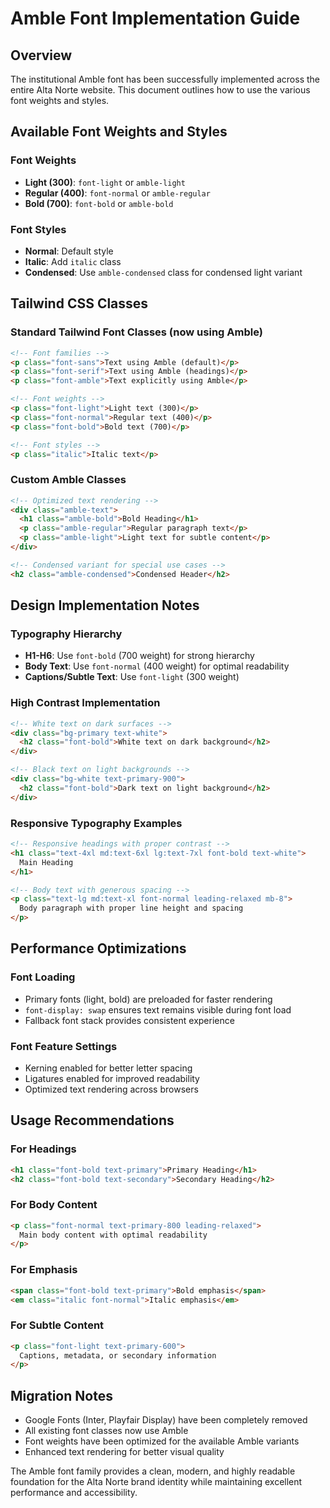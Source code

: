 # Amble Font Implementation Guide

## Overview
The institutional Amble font has been successfully implemented across the entire Alta Norte website. This document outlines how to use the various font weights and styles.

## Available Font Weights and Styles

### Font Weights
- **Light (300)**: `font-light` or `amble-light`
- **Regular (400)**: `font-normal` or `amble-regular` 
- **Bold (700)**: `font-bold` or `amble-bold`

### Font Styles
- **Normal**: Default style
- **Italic**: Add `italic` class
- **Condensed**: Use `amble-condensed` class for condensed light variant

## Tailwind CSS Classes

### Standard Tailwind Font Classes (now using Amble)
```html
<!-- Font families -->
<p class="font-sans">Text using Amble (default)</p>
<p class="font-serif">Text using Amble (headings)</p>
<p class="font-amble">Text explicitly using Amble</p>

<!-- Font weights -->
<p class="font-light">Light text (300)</p>
<p class="font-normal">Regular text (400)</p>
<p class="font-bold">Bold text (700)</p>

<!-- Font styles -->
<p class="italic">Italic text</p>
```

### Custom Amble Classes
```html
<!-- Optimized text rendering -->
<div class="amble-text">
  <h1 class="amble-bold">Bold Heading</h1>
  <p class="amble-regular">Regular paragraph text</p>
  <p class="amble-light">Light text for subtle content</p>
</div>

<!-- Condensed variant for special use cases -->
<h2 class="amble-condensed">Condensed Header</h2>
```

## Design Implementation Notes

### Typography Hierarchy
- **H1-H6**: Use `font-bold` (700 weight) for strong hierarchy
- **Body Text**: Use `font-normal` (400 weight) for optimal readability
- **Captions/Subtle Text**: Use `font-light` (300 weight)

### High Contrast Implementation
```html
<!-- White text on dark surfaces -->
<div class="bg-primary text-white">
  <h2 class="font-bold">White text on dark background</h2>
</div>

<!-- Black text on light backgrounds -->
<div class="bg-white text-primary-900">
  <h2 class="font-bold">Dark text on light background</h2>
</div>
```

### Responsive Typography Examples
```html
<!-- Responsive headings with proper contrast -->
<h1 class="text-4xl md:text-6xl lg:text-7xl font-bold text-white">
  Main Heading
</h1>

<!-- Body text with generous spacing -->
<p class="text-lg md:text-xl font-normal leading-relaxed mb-8">
  Body paragraph with proper line height and spacing
</p>
```

## Performance Optimizations

### Font Loading
- Primary fonts (light, bold) are preloaded for faster rendering
- `font-display: swap` ensures text remains visible during font load
- Fallback font stack provides consistent experience

### Font Feature Settings
- Kerning enabled for better letter spacing
- Ligatures enabled for improved readability
- Optimized text rendering across browsers

## Usage Recommendations

### For Headings
```html
<h1 class="font-bold text-primary">Primary Heading</h1>
<h2 class="font-bold text-secondary">Secondary Heading</h2>
```

### For Body Content
```html
<p class="font-normal text-primary-800 leading-relaxed">
  Main body content with optimal readability
</p>
```

### For Emphasis
```html
<span class="font-bold text-primary">Bold emphasis</span>
<em class="italic font-normal">Italic emphasis</em>
```

### For Subtle Content
```html
<p class="font-light text-primary-600">
  Captions, metadata, or secondary information
</p>
```

## Migration Notes

- Google Fonts (Inter, Playfair Display) have been completely removed
- All existing font classes now use Amble
- Font weights have been optimized for the available Amble variants
- Enhanced text rendering for better visual quality

The Amble font family provides a clean, modern, and highly readable foundation for the Alta Norte brand identity while maintaining excellent performance and accessibility.
